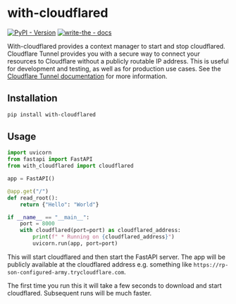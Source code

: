 # with-cloudflared
[![PyPI - Version](https://img.shields.io/pypi/v/with-cloudflared.svg)](https://pypi.org/project/with-cloudflared)
[![write-the - docs](https://badgen.net/badge/write-the/docs/blue?icon=https://raw.githubusercontent.com/Wytamma/write-the/master/images/write-the-icon.svg)](https://write-the.wytamma.com/)

With-cloudflared provides a context manager to start and stop cloudflared. Cloudflare Tunnel provides you with a secure way to connect your resources to Cloudflare without a publicly routable IP address. This is useful for development and testing, as well as for production use cases. See the [Cloudflare Tunnel documentation](https://developers.cloudflare.com/cloudflare-one/connections/connect-networks/) for more information.

## Installation

```bash
pip install with-cloudflared
```

## Usage

```python
import uvicorn
from fastapi import FastAPI
from with_cloudflared import cloudflared

app = FastAPI()

@app.get("/")
def read_root():
    return {"Hello": "World"}

if __name__ == "__main__":
    port = 8000
    with cloudflared(port=port) as cloudflared_address:
        print(f" * Running on {cloudflared_address}")
        uvicorn.run(app, port=port)
```

This will start cloudflared and then start the FastAPI server. The app will be publicly available at the cloudflared address e.g. something like `https://rp-son-configured-army.trycloudflare.com`.

The first time you run this it will take a few seconds to download and start cloudflared. Subsequent runs will be much faster.
